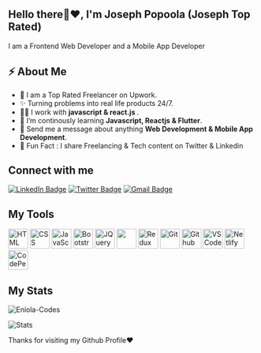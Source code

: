 <h2>Hello there👋❤️, I'm Joseph Popoola <span>(Joseph Top Rated)</span></h2>
<p>I am a Frontend Web Developer and a Mobile App Developer</p>

<h2>⚡️ About Me</h2>

<ul>
  <li>🦾 I am a Top Rated Freelancer on Upwork. </li>
  <li>✨ Turning problems into real life products 24/7. </li>
  <li>👨‍💻 I work with <strong>javascript & react.js </strong>.</li>
  <li>🔭 I’m continously learning <strong>Javascript, Reactjs & Flutter</strong>. </li>
  <li>💬 Send me a message about anything <strong>Web Development & Mobile App Development</strong>.</li>
<li>🎉 Fun Fact : I share Freelancing & Tech content on Twitter & Linkedin</li>
</ul>

<h2>Connect with me</h3>
<p><a href="https://www.linkedin.com/in/josephpopoola6/"><img src="https://img.shields.io/badge/-Joseph%20Popoola%20-blue?style=plastic&amp;labelColor=blue&amp;logo=LinkedIn&amp;link=www.linkedin.com/in/adeoluwa-agbakosi-687023219" alt="LinkedIn Badge"></a> 
  <a href="https://twitter.com/josephpopoola6/"><img src="https://img.shields.io/badge/-JosephPopoola-informational?style=plastic&amp;labelColor=informational&amp;logo=Twitter&amp;link=https://twitter.com/Dev_180Memes" alt="Twitter Badge"></a>
  <a href="mailto:eniolacodes1@gmail.com"><img src="https://img.shields.io/badge/-Eniola%20Codes-fff?style=plastic&amp;labelColor=fff&amp;logo=Gmail&amp;link=mailto:archjo6@gmail.com" alt="Gmail Badge"></a></p>

<h2> My Tools </h2>
<p align="left">
    <img src="https://cdn.jsdelivr.net/gh/devicons/devicon/icons/html5/html5-original.svg" alt="HTML" height="40" width="40" />
  <img src="https://cdn.jsdelivr.net/gh/devicons/devicon/icons/css3/css3-original.svg" alt="CSS" height="40" width="40"/>
  <img src="https://cdn.jsdelivr.net/gh/devicons/devicon/icons/javascript/javascript-original.svg" alt="JavaScript" height="40" width="40"/>
<!--    <img src="https://cdn.jsdelivr.net/gh/devicons/devicon/icons/typescript/typescript-original.svg" alt="TypeScript" height="40" width="40"/> -->
   <!-- <img src="https://cdn.jsdelivr.net/gh/devicons/devicon/icons/sass/sass-original.svg" alt="Sass" height="40" width="40"/> -->
  <img src="https://cdn.jsdelivr.net/gh/devicons/devicon/icons/bootstrap/bootstrap-original.svg" alt="Bootstrap" height="40" width="40"/>
   <img src="https://cdn.jsdelivr.net/gh/devicons/devicon/icons/jquery/jquery-original.svg" alt="JQuery" height="40" width="40"/>
  <img src="https://cdn.jsdelivr.net/gh/devicons/devicon/icons/react/react-original.svg" ait="React" height="40" width="40" />
   <img src="https://cdn.jsdelivr.net/gh/devicons/devicon/icons/redux/redux-original.svg" alt="Redux" height="40" width="40"/>
    <!-- <img src="https://cdn.jsdelivr.net/gh/devicons/devicon/icons/nextjs/nextjs-original.svg" alt="NextJS" height="40" width="40"/> -->
  <img src="https://cdn.jsdelivr.net/gh/devicons/devicon/icons/git/git-original.svg" alt="Git" height="40" width="40"/>
  <img src="https://cdn.jsdelivr.net/gh/devicons/devicon/icons/github/github-original.svg" alt="Github" height="40" width="40"/>
  <img src="https://cdn.jsdelivr.net/gh/devicons/devicon/icons/vscode/vscode-original.svg" alt="VSCode" height="40" width="40"/>
  <img src="https://cdn.jsdelivr.net/gh/devicons/devicon/icons/heroku/heroku-original.svg" alt="Netlify" height="40" width="40"/>
            <img src="https://cdn.jsdelivr.net/gh/devicons/devicon/icons/codepen/codepen-plain.svg"  alt="CodePen" height="40" width="40"/>
        
</p>

<!-- <p><img align="left" src="https://github-readme-stats.vercel.app/api/top-langs?username=Eniola-Codes&show_icons=true&locale=en&layout=compact" alt="Eniola-Codes" /></p> -->
<h2> My Stats </h2>
<p><img align="center" src="https://github-readme-streak-stats.herokuapp.com?user=olamideare" alt="Eniola-Codes" /></p>

<img src="https://github-readme-stats.vercel.app/api?username=olamideare&show_icons=true&hide_border=true" alt="Stats" />

<p> Thanks for visiting my Github Profile❤️ </p>
